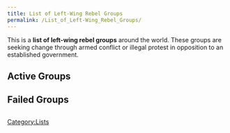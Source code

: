 ```yaml
---
title: List of Left-Wing Rebel Groups
permalink: /List_of_Left-Wing_Rebel_Groups/
---
```


This is a **list of left-wing rebel groups** around the world. These
groups are seeking change through armed conflict or illegal protest in
opposition to an established government.

## Active Groups

## Failed Groups

##

[Category:Lists](Category:Lists "wikilink")